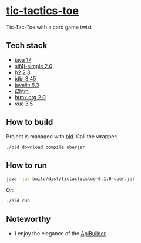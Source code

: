 # [tic-tactics-toe][repo]

Tic-Tac-Toe with a card game twist

## Tech stack

- [java 17][java]
- [slf4j-simple 2.0][slf4j]
- [h2 2.3][h2]
- [jdbi 3.45][jdbi]
- [javalin 6.3][javalin]
- [j2html][j2html]
- [htmx.org 2.0][htmx]
- [vue 3.5][vue]

## How to build

Project is managed with [bld][bld]. Call the wrapper:

```bash
./bld download compile uberjar
```

## How to run

```bash
java -jar build/dist/tictacticstoe-0.1.0-uber.jar
```

Or:

```bash
./bld run
```

## Noteworthy

- I enjoy the elegance of the [ApiBuilder][handler-group]

[repo]: https://github.com/sombriks/tic-tactics-toe
[java]: https://dev.java
[slf4j]: https://slf4j.org
[h2]: https://h2database.com/html/main.html
[jdbi]: https://jdbi.org
[javalin]: https://javalin.io
[j2html]: https://j2html.com
[htmx]: https://htmx.org
[vue]: https://vuejs.org
[bld]: https://rife2.com/bld
[handler-group]: https://javalin.io/documentation#handler-groups
